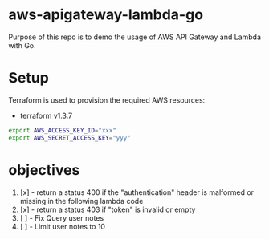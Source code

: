 # aws-apigateway-lambda-go
Purpose of this repo is to demo the usage of AWS API Gateway and Lambda with Go.
# Setup
Terraform is used to provision the required AWS resources:
- terraform v1.3.7

```bash
export AWS_ACCESS_KEY_ID="xxx"
export AWS_SECRET_ACCESS_KEY="yyy"
```

# objectives
1. [x] - return a status 400 if the "authentication" header is malformed or missing in the following lambda code 
2. [x] - return a status 403 if "token" is invalid or empty
3. [ ] - Fix Query user notes
4. [ ] - Limit user notes to 10